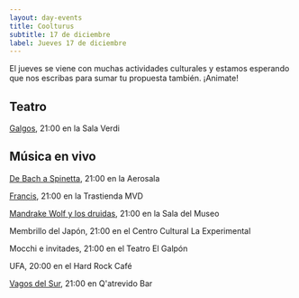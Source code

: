 ```yaml
---
layout: day-events
title: Coolturus
subtitle: 17 de diciembre
label: Jueves 17 de diciembre
---
```

El jueves se viene con muchas actividades culturales y estamos esperando que nos escribas para sumar tu propuesta también. ¡Animate!

## Teatro

[Galgos](https://salaverdi.montevideo.gub.uy/teatro/temporada-2020-jorge-curi/galgos), 21:00 en la Sala Verdi

## Música en vivo

[De Bach a Spinetta](https://www.federiconathan.com/conciertos), 21:00 en la Aerosala

[Francis](https://www.latrastienda.com.uy/show.php?s=francis&s_id=-MMLqtYAgreH8-PCw3uE), 21:00 en la Trastienda MVD

[Mandrake Wolf y los druidas](http://www.saladelmuseo.com.uy/shows/item/mandrake-wolf-y-los-druidas.html), 21:00 en la Sala del Museo

Membrillo del Japón, 21:00 en el Centro Cultural La Experimental

Mocchi e invitades, 21:00 en el Teatro El Galpón

UFA, 20:00 en el Hard Rock Café

[Vagos del Sur](https://www.instagram.com/p/CId1MwqgM9J/), 21:00 en Q'atrevido Bar